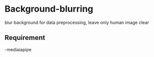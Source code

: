 # Background-blurring
blur background for data preprocessing, leave only human image clear

## Requirement
-mediaiapipe
